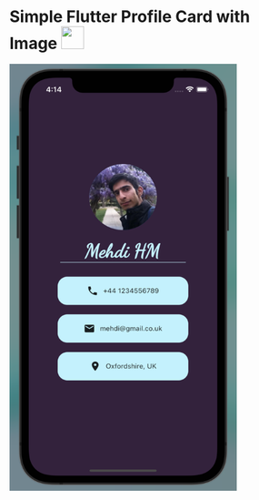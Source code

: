 # Simple Flutter Profile Card with Image   <img src="https://miro.medium.com/max/749/0*MXYivtrvfMI2nZXU." height="40" width="40" >



<img src="https://github.com/mehdihosseinimoghadam/Flutter/blob/main/3/Screen%20Shot%202023-02-18%20at%204.14.07%20PM.png" height="750" width="400" >

